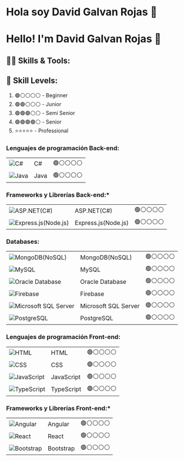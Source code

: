 # Hola soy David Galvan Rojas  👋


# Hello! I'm David Galvan Rojas  👋


## 👩‍💻 Skills & Tools:

## 🌟 Skill Levels:
1. 🟢⚪⚪⚪⚪ - Beginner
2. 🟢🟢⚪⚪⚪ - Junior
3. 🟢🟢🟢⚪⚪ - Semi Senior
4. 🟢🟢🟢🟢⚪ - Senior
5. ⭐⭐⭐⭐⭐ - Professional

### **Lenguajes de programación Back-end:**
|  |  |  |
|--------------|--------------|--------------|
| ![C#](https://img.icons8.com/color/48/000000/c-sharp-logo.png) | C# | 🟢⚪⚪⚪⚪ |
| ![Java](https://img.icons8.com/color/48/000000/java-coffee-cup-logo.png) | Java | 🟢⚪⚪⚪⚪ |

### **Frameworks y Librerías Back-end:***
|  |  |  |
|--------------|--------------|--------------|
| ![ASP.NET(C#)](https://img.icons8.com/color/48/000000/mongodb.png) | ASP.NET(C#) | 🟢⚪⚪⚪⚪ |
| ![Express.js(Node.js)](https://img.icons8.com/color/48/000000/mysql-logo.png) | Express.js(Node.js) |  🟢⚪⚪⚪⚪ |

### **Databases:**
|  |  |  |
|--------------|--------------|--------------|
| ![MongoDB(NoSQL)](https://img.icons8.com/color/48/000000/mongodb.png) | MongoDB(NoSQL) | 🟢⚪⚪⚪⚪ |
| ![MySQL](https://img.icons8.com/color/48/000000/mysql-logo.png) | MySQL |  🟢⚪⚪⚪⚪ |
| ![Oracle Database](https://img.icons8.com/color/48/000000/firebase.png) | Oracle Database | 🟢⚪⚪⚪⚪ |
| ![Firebase](https://img.icons8.com/color/48/000000/firebase.png) | Firebase | 🟢⚪⚪⚪⚪ |
| ![Microsoft SQL Server](https://img.icons8.com/color/48/000000/firebase.png) | Microsoft SQL Server | 🟢⚪⚪⚪⚪ |
| ![PostgreSQL](https://img.icons8.com/color/48/000000/firebase.png) | PostgreSQL | 🟢⚪⚪⚪⚪ |

### **Lenguajes de programación Front-end:**
|  |  |  |
|--------------|--------------|--------------|
| ![HTML](https://img.icons8.com/color/48/000000/html-5.png) | HTML | 🟢⚪⚪⚪⚪ |
| ![CSS](https://img.icons8.com/color/48/000000/css3.png) | CSS | 🟢⚪⚪⚪⚪ |
| ![JavaScript](https://img.icons8.com/color/48/000000/javascript.png) | JavaScript | 🟢⚪⚪⚪⚪ |
| ![TypeScript](https://img.icons8.com/color/48/000000/typescript.png) | TypeScript | 🟢⚪⚪⚪⚪ |

### **Frameworks y Librerías Front-end:***
|  |  |  |
|--------------|--------------|--------------|
| ![Angular](https://img.icons8.com/color/48/000000/angularjs.png) | Angular | 🟢⚪⚪⚪⚪ |
| ![React](https://img.icons8.com/color/48/000000/react-native.png) | React | 🟢⚪⚪⚪⚪ |
| ![Bootstrap](https://img.icons8.com/color/48/000000/bootstrap.png) | Bootstrap | 🟢⚪⚪⚪⚪ |


